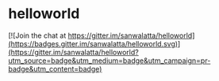 # helloworld

[![Join the chat at https://gitter.im/sanwalatta/helloworld](https://badges.gitter.im/sanwalatta/helloworld.svg)](https://gitter.im/sanwalatta/helloworld?utm_source=badge&utm_medium=badge&utm_campaign=pr-badge&utm_content=badge)

